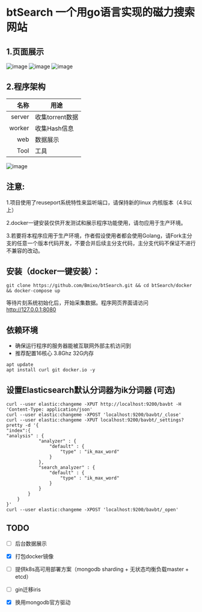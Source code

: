 # btSearch 一个用go语言实现的磁力搜索网站

## 1.页面展示

![image](https://raw.githubusercontent.com/Bmixo/btSearch/master/example/index_old.png)
![image](https://raw.githubusercontent.com/Bmixo/btSearch/master/example/index.PNG)
![image](https://raw.githubusercontent.com/Bmixo/btSearch/master/example/detail.PNG)

## 2.程序架构

名称   |  用途
|------------:|-----------
server |  收集torrent数据
worker | 收集Hash信息
web    |  数据展示
Tool   | 工具

![image](https://raw.githubusercontent.com/Bmixo/btSearch/master/example/framework.png)

## 注意:
1.项目使用了reuseport系统特性来监听端口，请保持新的linux 内核版本（4.9以上）

2.docker一键安装仅供开发测试和展示程序功能使用，请勿应用于生产环境。

3.若要将本程序应用于生产环境，作者假设使用者都会使用Golang，请Fork主分支的任意一个版本代码开发，不要合并后续主分支代码，主分支代码不保证不进行不兼容的改动。

## 安装（docker一键安装）：
```
git clone https://github.com/Bmixo/btSearch.git && cd btSearch/docker && docker-compose up 
```
等待片刻系统初始化后，开始采集数据。程序网页界面请访问 http://127.0.0.1:8080

## 依赖环境 
* 确保运行程序的服务器能被互联网外部主机访问到
* 推荐配置16核心 3.8Ghz 32G内存
```
apt update
apt install curl git docker.io -y
```



## 设置Elasticsearch默认分词器为ik分词器 (可选)

```
curl --user elastic:changeme -XPUT http://localhost:9200/bavbt -H 'Content-Type: application/json'
curl --user elastic:changeme -XPOST 'localhost:9200/bavbt/_close'
curl --user elastic:changeme -XPUT localhost:9200/bavbt/_settings?pretty -d '{
"index":{
"analysis" : {
            "analyzer" : {
                "default" : {
                    "type" : "ik_max_word"
                }
            },
			"search_analyzer" : {
                "default" : {
                    "type" : "ik_max_word"
                }
            }
        }
    }
}'
curl --user elastic:changeme -XPOST 'localhost:9200/bavbt/_open'
```

## TODO

- [ ] 后台数据展示
- [x] 打包docker镜像
- [ ] 提供k8s高可用部署方案（mongodb sharding + 无状态均衡负载master + etcd）
- [ ] gin迁移iris
- [x] 换用mongodb官方驱动






